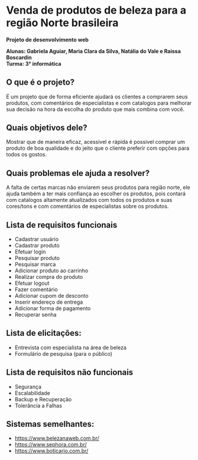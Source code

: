 # Venda de produtos de beleza para a região Norte brasileira  
<h4>Projeto de desenvolvimento web 

Alunas: Gabriela Aguiar, Maria Clara da Silva, Natália do Vale e Raissa Boscardin      
Turma: 3° informática  </h4>

<h2>O que é o projeto? </h2>
É um projeto que de forma eficiente ajudará os clientes a comprarem seus produtos, com comentários de especialistas e com catalogos para melhorar sua decisão na hora da escolha do produto que mais combina com você.

<h2>Quais objetivos dele? </h2>
Mostrar que de maneira eficaz, acessivel e rápida é possivel comprar um produto de boa qualidade e do jeito que o cliente preferir com opções para todos os gostos.

<h2>Quais problemas ele ajuda a resolver? </h2>
A falta de certas marcas não enviarem seus produtos para região norte, ele ajuda também a ter mais confiança ao escolher os produtos, pois contará com catalogos altamente atualizados com todos os produtos e suas cores/tons e com comentários de especialistas sobre os produtos.


<h2>Lista de requisitos funcionais</h2>

* Cadastrar usuário
* Cadastrar produto
* Efetuar login
* Pesquisar produto
* Pesquisar marca
* Adicionar produto ao carrinho 
* Realizar compra do produto
* Efetuar logout
* Fazer comentário
* Adicionar cupom de desconto
* Inserir endereço de entrega
* Adicionar forma de pagamento
* Recuperar senha

<h2>Lista de elicitações:</h2>

* Entrevista com especialista na área de beleza
* Formulário de pesquisa (para o público)

<h2>Lista de requisitos não funcionais</h2>
 
 * Segurança
 * Escalabilidade
 * Backup e Recuperação
 * Tolerância a Falhas

 <h2>Sistemas semelhantes:</h2>

* <https://www.belezanaweb.com.br/>
* <https://www.sephora.com.br/>
* <https://www.boticario.com.br/>
